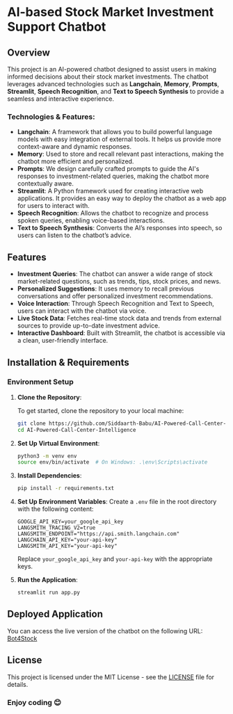 # AI-based Stock Market Investment Support Chatbot

## Overview

This project is an AI-powered chatbot designed to assist users in making informed decisions about their stock market investments. The chatbot leverages advanced technologies such as **Langchain**, **Memory**, **Prompts**, **Streamlit**, **Speech Recognition**, and **Text to Speech Synthesis** to provide a seamless and interactive experience.

### Technologies & Features:
- **Langchain**: A framework that allows you to build powerful language models with easy integration of external tools. It helps us provide more context-aware and dynamic responses.
- **Memory**: Used to store and recall relevant past interactions, making the chatbot more efficient and personalized.
- **Prompts**: We design carefully crafted prompts to guide the AI's responses to investment-related queries, making the chatbot more contextually aware.
- **Streamlit**: A Python framework used for creating interactive web applications. It provides an easy way to deploy the chatbot as a web app for users to interact with.
- **Speech Recognition**: Allows the chatbot to recognize and process spoken queries, enabling voice-based interactions.
- **Text to Speech Synthesis**: Converts the AI’s responses into speech, so users can listen to the chatbot’s advice.

## Features
- **Investment Queries**: The chatbot can answer a wide range of stock market-related questions, such as trends, tips, stock prices, and news.
- **Personalized Suggestions**: It uses memory to recall previous conversations and offer personalized investment recommendations.
- **Voice Interaction**: Through Speech Recognition and Text to Speech, users can interact with the chatbot via voice.
- **Live Stock Data**: Fetches real-time stock data and trends from external sources to provide up-to-date investment advice.
- **Interactive Dashboard**: Built with Streamlit, the chatbot is accessible via a clean, user-friendly interface.


## Installation & Requirements

### Environment Setup

1. **Clone the Repository**:

   To get started, clone the repository to your local machine:

   ```bash
   git clone https://github.com/Siddaarth-Babu/AI-Powered-Call-Center-Intelligence.git
   cd AI-Powered-Call-Center-Intelligence
   ```

2. **Set Up Virtual Environment**:
   ```bash
   python3 -m venv env
   source env/bin/activate  # On Windows: .\env\Scripts\activate
   ```

3. **Install Dependencies**:
   ```bash
   pip install -r requirements.txt
   ```

4. **Set Up Environment Variables**:
   Create a `.env` file in the root directory with the following content:
   ```env
   GOOGLE_API_KEY=your_google_api_key
   LANGSMITH_TRACING_V2=true
   LANGSMITH_ENDPOINT="https://api.smith.langchain.com"
   LANGCHAIN_API_KEY="your-api-key"
   LANGSMITH_API_KEY="your-api-key"
   ```
   Replace `your_google_api_key` and `your-api-key` with the appropriate keys.

5. **Run the Application**:
   ```bash
   streamlit run app.py
   ```


## Deployed Application
You can access the live version of the chatbot on the following URL:
[Bot4Stock](https:)

## License
This project is licensed under the MIT License - see the [LICENSE](LICENSE) file for details.

### Enjoy coding 😊